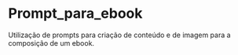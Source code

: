 # Prompt_para_ebook
Utilização de prompts para criação de conteúdo e de imagem para a composição de um ebook.
